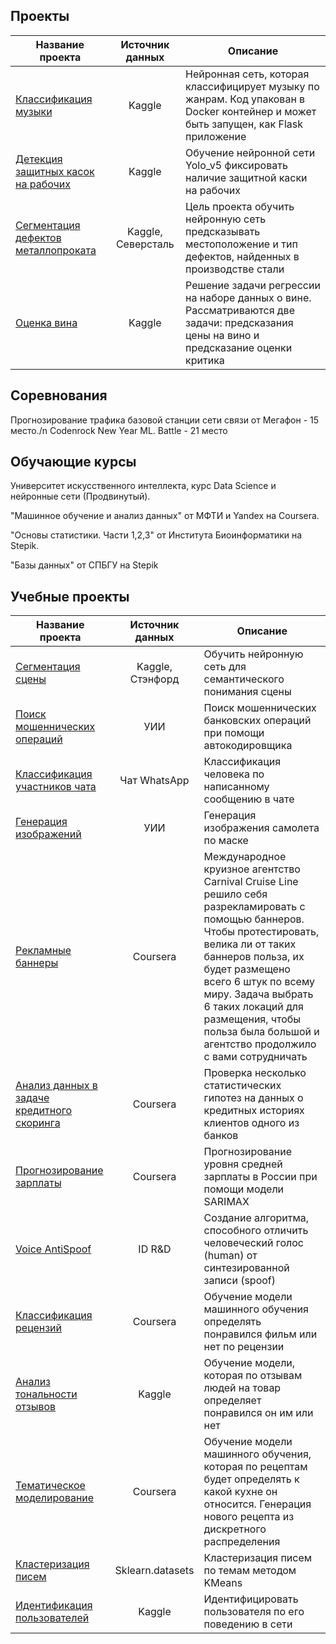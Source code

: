 ## Проекты

| Название проекта        | Источник данных           | Описание  |
| ------------- |:-------------:| -----|
| [Классификация музыки](https://github.com/petrov-pa/Music_Genre_Classification)      | Kaggle | Нейронная сеть, которая классифицирует музыку по жанрам. Код упакован в Docker контейнер и может быть запущен, как Flask приложение |
| [Детекция защитных касок на рабочих](https://github.com/petrov-pa/Safety_Helmet_Detection)      | Kaggle | Обучение нейронной сети Yolo_v5 фиксировать наличие защитной каски на рабочих |
| [Сегментация дефектов металлопроката](https://github.com/petrov-pa/Steel_Defect_Detection)      | Kaggle, Северсталь | Цель проекта обучить нейронную сеть предсказывать местоположение и тип дефектов, найденных в производстве стали |
| [Оценка вина](https://github.com/petrov-pa/Wine-Reviews)      | Kaggle | Решение задачи регрессии на наборе данных о вине. Рассматриваются две задачи: предсказания цены на вино и предсказание оценки критика |

## Соревнования

Прогнозирование трафика базовой станции сети связи от Мегафон - 15 место./n
Codenrock New Year ML. Battle - 21 место

## Обучающие курсы

Университет искусственного интеллекта, курс Data Science и нейронные сети (Продвинутый). 

"Машинное обучение и анализ данных" от МФТИ и Yandex на Coursera.

"Основы статистики. Части 1,2,3" от Института Биоинформатики на Stepik.

"Базы данных" от СПБГУ на Stepik

## Учебные проекты

| Название проекта        | Источник данных           | Описание  |
| ------------- |:-------------:| -----|
| [Сегментация сцены](https://github.com/petrov-pa/Study_projects/tree/main/Image%20segmentation)      | Kaggle, Стэнфорд | Обучить нейронную сеть для семантического понимания сцены |
| [Поиск мошеннических операций](https://github.com/petrov-pa/Study_projects/tree/main/Autoencoder)      | УИИ | Поиск мошеннических банковских операций при помощи автокодировщика  |
| [Классификация участников чата](https://github.com/petrov-pa/Study_projects/tree/main/Chat%20classification)      | Чат WhatsApp | Классификация человека по написанному сообщению в чате  |
| [Генерация изображений](https://github.com/petrov-pa/Study_projects/tree/main/GAN)      | УИИ | Генерация изображения самолета по маске |
| [Рекламные баннеры](https://github.com/petrov-pa/Study_projects/tree/main/Advertising%20banners)      | Coursera | Международное круизное агентство Carnival Cruise Line решило себя разрекламировать с помощью баннеров. Чтобы протестировать, велика ли от таких баннеров польза, их будет размещено всего 6 штук по всему миру. Задача выбрать 6 таких локаций для размещения, чтобы польза была большой и агентство продолжило с вами сотрудничать |
| [Анализ данных в задаче кредитного скоринга](https://github.com/petrov-pa/Study_projects/tree/main/Credit%20scoring)      | Coursera | Проверка несколько статистических гипотез на данных о кредитных историях клиентов одного из банков |
| [Прогнозирование зарплаты](https://github.com/petrov-pa/Study_projects/tree/main/Forecasting%20salaries)      | Coursera | Прогнозирование уровня средней зарплаты в России при помощи модели SARIMAX |
| [Voice AntiSpoof](https://github.com/petrov-pa/Study_projects/tree/main/Human%20speech%20recognition)      | ID R&D | Cоздание алгоритма, способного отличить человеческий голос (human) от синтезированной записи (spoof) |
| [Классификация рецензий](https://github.com/petrov-pa/Study_projects/tree/main/IMDB%20classification)      | Coursera | Обучение модели машинного обучения определять понравился фильм или нет по рецензии |
| [Анализ тональности отзывов](https://github.com/petrov-pa/Study_projects/tree/main/Sentiment%20analysis)      | Kaggle | Обучение модели, которая по отзывам людей на товар определяет понравился он им или нет |
| [Тематическое моделирование](https://github.com/petrov-pa/Study_projects/tree/main/Topic%20Modeling)      | Coursera | Обучение модели машинного обучения, которая по рецептам будет определять к какой кухне он относится. Генерация нового рецепта из дискретного распределения |
| [Кластеризация писем](https://github.com/petrov-pa/Study_projects/tree/main/clustering%20texts)      | Sklearn.datasets | Кластеризация писем по темам методом KMeans|
| [Идентификация пользователей](https://github.com/petrov-pa/Study_projects/tree/main/User%20identification)      | Kaggle | Идентифицировать пользователя по его поведению в сети|
